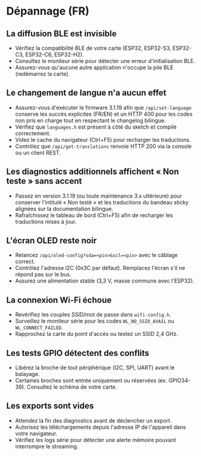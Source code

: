 # Dépannage (FR)

## La diffusion BLE est invisible
- Vérifiez la compatibilité BLE de votre carte (ESP32, ESP32-S3, ESP32-C3, ESP32-C6, ESP32-H2).
- Consultez le moniteur série pour détecter une erreur d'initialisation BLE.
- Assurez-vous qu'aucune autre application n'occupe la pile BLE (redémarrez la carte).

## Le changement de langue n'a aucun effet
- Assurez-vous d'exécuter le firmware 3.1.19 afin que `/api/set-language` conserve les succès explicites (FR/EN) et un HTTP 400 pour les codes non pris en charge tout en respectant le changelog bilingue.
- Vérifiez que `languages.h` est présent à côté du sketch et compilé correctement.
- Videz le cache du navigateur (Ctrl+F5) pour recharger les traductions.
- Contrôlez que `/api/get-translations` renvoie HTTP 200 via la console ou un client REST.

## Les diagnostics additionnels affichent « Non teste » sans accent
- Passez en version 3.1.19 (ou toute maintenance 3.x ultérieure) pour conserver l'intitulé « Non testé » et les traductions du bandeau sticky alignées sur la documentation bilingue.
- Rafraîchissez le tableau de bord (Ctrl+F5) afin de recharger les traductions mises à jour.

## L'écran OLED reste noir
- Relancez `/api/oled-config?sda=<pin>&scl=<pin>` avec le câblage correct.
- Contrôlez l'adresse I2C (0x3C par défaut). Remplacez l'écran s'il ne répond pas sur le bus.
- Assurez une alimentation stable (3,3 V, masse commune avec l'ESP32).

## La connexion Wi-Fi échoue
- Revérifiez les couples SSID/mot de passe dans `wifi-config.h`.
- Surveillez le moniteur série pour les codes `WL_NO_SSID_AVAIL` ou `WL_CONNECT_FAILED`.
- Rapprochez la carte du point d'accès ou testez un SSID 2,4 GHz.

## Les tests GPIO détectent des conflits
- Libérez la broche de tout périphérique (I2C, SPI, UART) avant le balayage.
- Certaines broches sont entrée uniquement ou réservées (ex. GPIO34-39). Consultez le schéma de votre carte.

## Les exports sont vides
- Attendez la fin des diagnostics avant de déclencher un export.
- Autorisez les téléchargements depuis l'adresse IP de l'appareil dans votre navigateur.
- Vérifiez les logs série pour détecter une alerte mémoire pouvant interrompre le streaming.

